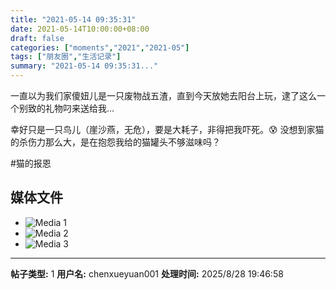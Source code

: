 ```yaml
---
title: "2021-05-14 09:35:31"
date: 2021-05-14T10:00:00+08:00
draft: false
categories: ["moments","2021","2021-05"]
tags: ["朋友圈","生活记录"]
summary: "2021-05-14 09:35:31..."
---
```


一直以为我们家傻妞儿是一只废物战五渣，直到今天放她去阳台上玩，逮了这么一个别致的礼物叼来送给我…

幸好只是一只鸟儿（崖沙燕，无危），要是大耗子，非得把我吓死。😰 没想到家猫的杀伤力那么大，是在抱怨我给的猫罐头不够滋味吗？

#猫的报恩

## 媒体文件

- ![Media 1](/Moments/photos/2021-05-14/202105140935310.jpg)
- ![Media 2](/Moments/photos/2021-05-14/202105140935311.jpg)
- ![Media 3](/Moments/photos/2021-05-14/202105140935312.jpg)

---

**帖子类型:** 1
**用户名:** chenxueyuan001
**处理时间:** 2025/8/28 19:46:58